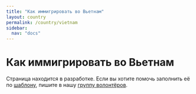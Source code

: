 ```yaml
---
title: "Как иммигрировать во Вьетнам"
layout: country
permalink: /country/vietnam
sidebar:
  nav: "docs"
---
```


# Как иммигрировать во Вьетнам

Страница находится в разработке. Если вы хотите помочь заполнить её по [шаблону](/template), пишите в нашу [группу волонтёров](https://t.me/+FHi3FnJaoWJkMDAx).
